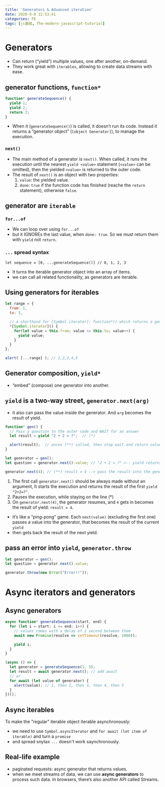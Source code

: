 ```yaml
---
title: 'Generators & Advanced iteration'
date: 2020-9-8 12:53:41
categories: FE
tags: [js基础, The-modern-javascript-tutorial]
---
```


# Generators
- Can return (“yield”) multiple values, one after another, on-demand. 
- They work great with `iterables`, allowing to create data streams with ease.

## generator functions, `function*`

```javascript
function* generateSequence() {
  yield 1;
  yield 2;
  return 3;
}
```

- When it (`generateSequence()`) is called, it doesn’t run its code. Instead it returns a “generator object” (`[object Generator]`), to manage the execution.
<!--more-->

### `next()`
- The main method of a generator is `next()`. When called, it runs the execution until the nearest `yield <value>` statement (`<value>` can be omitted), then the yielded `<value>` is returned to the outer code.
- The result of `next()` is an object with two properties: 
  1. `value`: the yielded value.
  2. `done`: `true` if the function code has finished (reache the `return` statement), otherwise `false`.

## generator are `iterable`
### `for...of`
- We can loop over using `for...of`
- but it IGNOREs the last value, when `done: true`. So we must return them with `yield` not `return`.

### `...` spread syntax
`let sequence = [0, ...generateSequence()] // 0, 1, 2, 3`
- It turns the iterable generator object into an array of items.
- we can call all related functionality, as generators are iterable.

## Using generators for iterables

```javascript
let range = {
  from: 1,
  to: 5,

  // a shorthand for [Symbol.iterator]: function*() which returns a generator
  *[Symbol.iterator]() { 
    for(let value = this.from; value <= this.to; value++) {
      yield value;
    }
  }
};

alert( [...range] ); // 1,2,3,4,5
```

## Generator composition, `yield*`
- “embed” (compose) one generator into another.

## `yield` is a two-way street, `generator.next(arg)`
- it also can pass the value inside the generator. And `arg` becomes the result of yield.

```javascript
function* gen() {
  // Pass a question to the outer code and WAIT for an answer
  let result = yield "2 + 2 = ?";  // (*)

  alert(result);  // onces (**) called, then stop wait and return value
}

let generator = gen();
let question = generator.next().value; // "2 + 2 = ?" <-- yield returns the value

generator.next(4); // (**) result = 4 --> pass the result into the generator
```

1. The first call `generator.next()` should be always made without an argument, It starts the execution and returns the result of the first `yield` `"2+2=?"`.
2. Pauses the execution, while staying on the line (*)
3. On `generator.next(4)`, the generator resumes, and `4` gets in becomes the result of yield: `result = 4`.

- It’s like a “ping-pong” game. Each `next(value)` (excluding the first one) passes a value into the generator, that becomes the result of the current `yield`
- then gets back the result of the next yield.

## pass an error into `yield`, `generator.throw`

```javascript
let generator = gen();
let question = generator.next().value;

generator.throw(new Error("Error!!")); 
```

# Async iterators and generators
## Async generators

```javascript
async function* generateSequence(start, end) {
  for (let i = start; i <= end; i++) {
    // values comes with a delay of 1 second between them
    await new Promise(resolve => setTimeout(resolve, 1000));

    yield i;
  }
}

(async () => {
  let generator = generateSequence(1, 5);
  let result = await generator.next(); // add await
  // or
  for await (let value of generator) {
    alert(value); // 1, then 2, then 3, then 4, then 5
  }
})();
```

## Async iterables
To make the “regular” iterable object iterable asynchronously:
- we need to use `Symbol.asyncIterator` and `for await (let item of iterable)` and turn a `promise` 
- and spread snytax `...` doesn't work saynchronously.

## Real-life example
- paginated requests: async generator that returns values.
- when we meet streams of data, we can use **async generators** to process such data. In browsers, there’s also another API called Streams.
